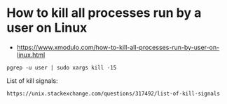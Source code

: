 # How to kill all processes run by a user on Linux

* https://www.xmodulo.com/how-to-kill-all-processes-run-by-user-on-linux.html

```
pgrep -u user | sudo xargs kill -15
```

List of kill signals:

```
https://unix.stackexchange.com/questions/317492/list-of-kill-signals
```
